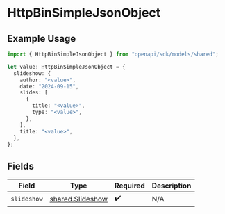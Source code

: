 # HttpBinSimpleJsonObject

## Example Usage

```typescript
import { HttpBinSimpleJsonObject } from "openapi/sdk/models/shared";

let value: HttpBinSimpleJsonObject = {
  slideshow: {
    author: "<value>",
    date: "2024-09-15",
    slides: [
      {
        title: "<value>",
        type: "<value>",
      },
    ],
    title: "<value>",
  },
};
```

## Fields

| Field                                                       | Type                                                        | Required                                                    | Description                                                 |
| ----------------------------------------------------------- | ----------------------------------------------------------- | ----------------------------------------------------------- | ----------------------------------------------------------- |
| `slideshow`                                                 | [shared.Slideshow](../../../sdk/models/shared/slideshow.md) | :heavy_check_mark:                                          | N/A                                                         |